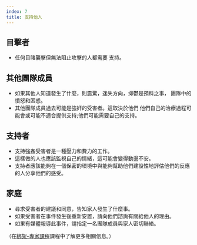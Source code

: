 ```yaml
---
index: 7
title: 支持他人
---
```

## 目擊者

*   任何目睹襲擊但無法阻止攻擊的人都需要
支持。

## 其他團隊成員

*   如果其他人知道發生了什麼，則震驚，迷失方向，抑鬱是預料之事，
團隊中的憤怒和困惑。
*   其他團隊成員過去可能是強奸的受害者。這取決於他們
他們自己的治療過程可能會或可能不適合提供支持;他們可能需要自己的支持。

## 支持者

*   支持強姦受害者是一種壓力和費力的工作。
*   這樣做的人也應該監視自己的情緒，這可能會變得動盪不安。
*  支持者應該能夠在一個保密的環境中與能夠幫助他們建設性地評估他們的反應的人分享他們的感受。

## 家庭

*   尋求受害者的建議和同意，告知家人發生了什麼事。
*   如果受害者在事件發生後重新安置，請向他們諮詢有關給他人的理由。
*   如果有媒體報導此事件，請指定一名團隊成員與家人密切聯絡。

（在[綁架-專家課程](umbrella://incident-response/kidnapping/expert)課程中了解更多相關信息。）